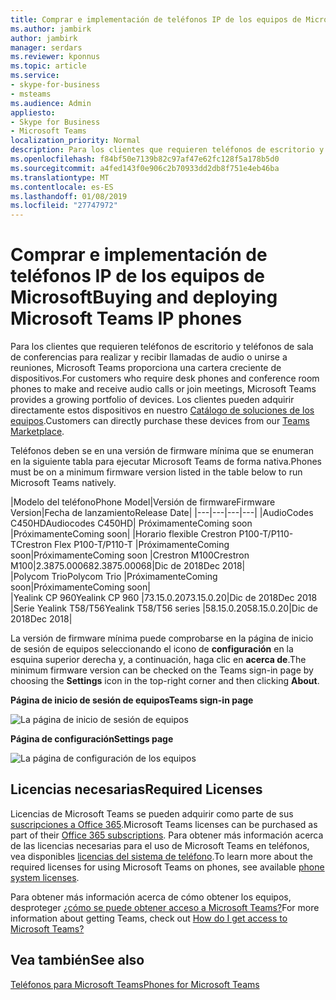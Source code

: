 ```yaml
---
title: Comprar e implementación de teléfonos IP de los equipos de Microsoft
ms.author: jambirk
author: jambirk
manager: serdars
ms.reviewer: kponnus
ms.topic: article
ms.service:
- skype-for-business
- msteams
ms.audience: Admin
appliesto:
- Skype for Business
- Microsoft Teams
localization_priority: Normal
description: Para los clientes que requieren teléfonos de escritorio y teléfonos de sala de conferencias para realizar y recibir llamadas de audio o unirse a reuniones, Microsoft Teams proporciona una cartera creciente de dispositivos. Los clientes pueden adquirir directamente estos dispositivos en nuestro Marketplace de los equipos.
ms.openlocfilehash: f84bf50e7139b82c97af47e62fc128f5a178b5d0
ms.sourcegitcommit: a4fed143f0e906c2b70933dd2db8f751e4eb46ba
ms.translationtype: MT
ms.contentlocale: es-ES
ms.lasthandoff: 01/08/2019
ms.locfileid: "27747972"
---
```

# <a name="buying-and-deploying-microsoft-teams-ip-phones"></a><span data-ttu-id="85c30-104">Comprar e implementación de teléfonos IP de los equipos de Microsoft</span><span class="sxs-lookup"><span data-stu-id="85c30-104">Buying and deploying Microsoft Teams IP phones</span></span>

<span data-ttu-id="85c30-105">Para los clientes que requieren teléfonos de escritorio y teléfonos de sala de conferencias para realizar y recibir llamadas de audio o unirse a reuniones, Microsoft Teams proporciona una cartera creciente de dispositivos.</span><span class="sxs-lookup"><span data-stu-id="85c30-105">For customers who require desk phones and conference room phones to make and receive audio calls or join meetings, Microsoft Teams provides a growing portfolio of devices.</span></span> <span data-ttu-id="85c30-106">Los clientes pueden adquirir directamente estos dispositivos en nuestro [Catálogo de soluciones de los equipos](http://office.com/teamsdevices).</span><span class="sxs-lookup"><span data-stu-id="85c30-106">Customers can directly purchase these devices from our [Teams Marketplace](http://office.com/teamsdevices).</span></span>

<span data-ttu-id="85c30-107">Teléfonos deben se en una versión de firmware mínima que se enumeran en la siguiente tabla para ejecutar Microsoft Teams de forma nativa.</span><span class="sxs-lookup"><span data-stu-id="85c30-107">Phones must be on a minimum firmware version listed in the table below to run Microsoft Teams natively.</span></span>

|<span data-ttu-id="85c30-108">Modelo del teléfono</span><span class="sxs-lookup"><span data-stu-id="85c30-108">Phone Model</span></span>|<span data-ttu-id="85c30-109">Versión de firmware</span><span class="sxs-lookup"><span data-stu-id="85c30-109">Firmware Version</span></span>|<span data-ttu-id="85c30-110">Fecha de lanzamiento</span><span class="sxs-lookup"><span data-stu-id="85c30-110">Release Date</span></span>|
|---|---|---|---|
|<span data-ttu-id="85c30-111">AudioCodes C450HD</span><span class="sxs-lookup"><span data-stu-id="85c30-111">Audiocodes C450HD</span></span>| <span data-ttu-id="85c30-112">Próximamente</span><span class="sxs-lookup"><span data-stu-id="85c30-112">Coming soon</span></span> |<span data-ttu-id="85c30-113">Próximamente</span><span class="sxs-lookup"><span data-stu-id="85c30-113">Coming soon</span></span>|
|<span data-ttu-id="85c30-114">Horario flexible Crestron P100-T/P110-T</span><span class="sxs-lookup"><span data-stu-id="85c30-114">Crestron Flex P100-T/P110-T</span></span>    |<span data-ttu-id="85c30-115">Próximamente</span><span class="sxs-lookup"><span data-stu-id="85c30-115">Coming soon</span></span>|<span data-ttu-id="85c30-116">Próximamente</span><span class="sxs-lookup"><span data-stu-id="85c30-116">Coming soon</span></span>
|<span data-ttu-id="85c30-117">Crestron M100</span><span class="sxs-lookup"><span data-stu-id="85c30-117">Crestron M100</span></span>|<span data-ttu-id="85c30-118">2.3875.00068</span><span class="sxs-lookup"><span data-stu-id="85c30-118">2.3875.00068</span></span>|<span data-ttu-id="85c30-119">Dic de 2018</span><span class="sxs-lookup"><span data-stu-id="85c30-119">Dec 2018</span></span>|       
|<span data-ttu-id="85c30-120">Polycom Trio</span><span class="sxs-lookup"><span data-stu-id="85c30-120">Polycom Trio</span></span>   |<span data-ttu-id="85c30-121">Próximamente</span><span class="sxs-lookup"><span data-stu-id="85c30-121">Coming soon</span></span>|<span data-ttu-id="85c30-122">Próximamente</span><span class="sxs-lookup"><span data-stu-id="85c30-122">Coming soon</span></span>|   
|<span data-ttu-id="85c30-123">Yealink CP 960</span><span class="sxs-lookup"><span data-stu-id="85c30-123">Yealink CP 960</span></span> |<span data-ttu-id="85c30-124">73.15.0.20</span><span class="sxs-lookup"><span data-stu-id="85c30-124">73.15.0.20</span></span>|<span data-ttu-id="85c30-125">Dic de 2018</span><span class="sxs-lookup"><span data-stu-id="85c30-125">Dec 2018</span></span>
|<span data-ttu-id="85c30-126">Serie Yealink T58/T56</span><span class="sxs-lookup"><span data-stu-id="85c30-126">Yealink T58/T56 series</span></span> |<span data-ttu-id="85c30-127">58.15.0.20</span><span class="sxs-lookup"><span data-stu-id="85c30-127">58.15.0.20</span></span>|<span data-ttu-id="85c30-128">Dic de 2018</span><span class="sxs-lookup"><span data-stu-id="85c30-128">Dec 2018</span></span>|


<span data-ttu-id="85c30-129">La versión de firmware mínima puede comprobarse en la página de inicio de sesión de equipos seleccionando el icono de **configuración** en la esquina superior derecha y, a continuación, haga clic en **acerca de**.</span><span class="sxs-lookup"><span data-stu-id="85c30-129">The minimum firmware version can be checked on the Teams sign-in page by choosing the **Settings** icon in the top-right corner and then clicking **About**.</span></span>

<span data-ttu-id="85c30-130">**Página de inicio de sesión de equipos**</span><span class="sxs-lookup"><span data-stu-id="85c30-130">**Teams sign-in page**</span></span>

![La página de inicio de sesión de equipos](media/teams-sign-in-page.jpg)

<span data-ttu-id="85c30-132">**Página de configuración**</span><span class="sxs-lookup"><span data-stu-id="85c30-132">**Settings page**</span></span>

![La página de configuración de los equipos](media/teams-settings-page.jpg)

## <a name="required-licenses"></a><span data-ttu-id="85c30-134">Licencias necesarias</span><span class="sxs-lookup"><span data-stu-id="85c30-134">Required Licenses</span></span>

<span data-ttu-id="85c30-135">Licencias de Microsoft Teams se pueden adquirir como parte de sus [suscripciones a Office 365](Office-365-licensing.md).</span><span class="sxs-lookup"><span data-stu-id="85c30-135">Microsoft Teams licenses can be purchased as part of their [Office 365 subscriptions](Office-365-licensing.md).</span></span> <span data-ttu-id="85c30-136">Para obtener más información acerca de las licencias necesarias para el uso de Microsoft Teams en teléfonos, vea disponibles [licencias del sistema de teléfono](https://products.office.com/en-us/microsoft-teams/voice-calling).</span><span class="sxs-lookup"><span data-stu-id="85c30-136">To learn more about the required licenses for using Microsoft Teams on phones, see available [phone system licenses](https://products.office.com/en-us/microsoft-teams/voice-calling).</span></span>

<span data-ttu-id="85c30-137">Para obtener más información acerca de cómo obtener los equipos, desproteger [¿cómo se puede obtener acceso a Microsoft Teams?](https://support.office.com/article/fc7f1634-abd3-4f26-a597-9df16e4ca65b)</span><span class="sxs-lookup"><span data-stu-id="85c30-137">For more information about getting Teams, check out [How do I get access to Microsoft Teams?](https://support.office.com/article/fc7f1634-abd3-4f26-a597-9df16e4ca65b)</span></span>


## <a name="see-also"></a><span data-ttu-id="85c30-138">Vea también</span><span class="sxs-lookup"><span data-stu-id="85c30-138">See also</span></span>

[<span data-ttu-id="85c30-139">Teléfonos para Microsoft Teams</span><span class="sxs-lookup"><span data-stu-id="85c30-139">Phones for Microsoft Teams</span></span>](phones-for-teams.md)